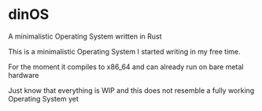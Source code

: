 # dinOS
A minimalistic Operating System written in Rust

This is a minimalistic Operating System I started writing in my free time.

For the moment it compiles to x86_64 and can already run on bare metal hardware

Just know that everything is WIP and this does not resemble a fully working Operating System yet 
